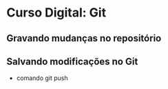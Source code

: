 # Curso Digital: Git

## Gravando mudanças no repositório

## Salvando modificações no Git

* comando git push
